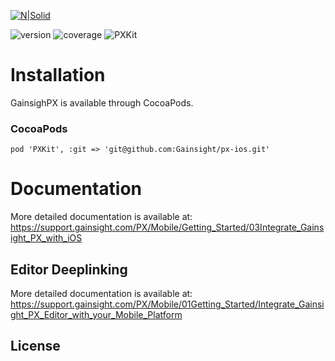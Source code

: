 [![N|Solid](https://app-dev.aptrinsic.com/home/gainsight-px-logo.svg)](https://app.aptrinsic.com)

![version](https://img.shields.io/badge/version-1.4.5-blue.svg)  ![coverage](https://img.shields.io/badge/coverage-81%25-yellowgreen) ![PXKit](https://github.com/aptrinsic/ios-sdk/workflows/GainsightPX%20Framework/badge.svg?branch=feature%2FAPP-14013_local_evn_setup)

# Installation

GainsighPX is available through CocoaPods.

### CocoaPods

```
pod 'PXKit', :git => 'git@github.com:Gainsight/px-ios.git'
```

# Documentation


More detailed documentation is available at: <https://support.gainsight.com/PX/Mobile/Getting_Started/03Integrate_Gainsight_PX_with_iOS>


## Editor Deeplinking

More detailed documentation is available at: <https://support.gainsight.com/PX/Mobile/01Getting_Started/Integrate_Gainsight_PX_Editor_with_your_Mobile_Platform>

## License


